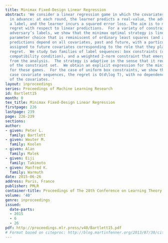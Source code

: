 ```yaml
---
title: Minimax Fixed-Design Linear Regression
abstract: 'We consider a linear regression game in which the covariates are known
  in advance: at each round, the learner predicts a real-value, the adversary reveals
  a label, and the learner incurs a squared error loss. The aim is to minimize the
  regret with respect to linear predictions.  For a variety of constraints on the
  adversary’s labels, we show that the minimax optimal strategy is linear, with a
  parameter choice that is reminiscent of ordinary least squares (and as easy to compute).  The
  predictions depend on all covariates, past and future, with a particular weighting
  assigned to future covariates corresponding to the role that they play in the minimax
  regret.  We study two families of label sequences: box constraints (under a covariate
  compatibility condition), and a weighted 2-norm constraint that emerges naturally
  from the analysis.  The strategy is adaptive in the sense that it requires no knowledge
  of the constraint set.  We obtain an explicit expression for the minimax regret
  for these games.  For the case of uniform box constraints, we show that, with worst
  case covariate sequences, the regret is O(d\log T), with no dependence on the scaling
  of the covariates. '
layout: inproceedings
series: Proceedings of Machine Learning Research
id: Bartlett15
month: 0
tex_title: Minimax Fixed-Design Linear Regression
firstpage: 226
lastpage: 239
page: 226-239
sections: 
author:
- given: Peter L.
  family: Bartlett
- given: Wouter M.
  family: Koolen
- given: Alan
  family: Malek
- given: Eiji
  family: Takimoto
- given: Manfred K.
  family: Warmuth
date: 2015-06-26
address: Paris, France
publisher: PMLR
container-title: Proceedings of The 28th Conference on Learning Theory
volume: '40'
genre: inproceedings
issued:
  date-parts:
  - 2015
  - 6
  - 26
pdf: http://proceedings.mlr.press/v40/Bartlett15.pdf
# Format based on citeproc: http://blog.martinfenner.org/2013/07/30/citeproc-yaml-for-bibliographies/
---
```

